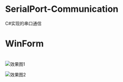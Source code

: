 # SerialPort-Communication
C#实现的串口通信

# WinForm
#
![效果图1](https://github.com/SylvesterLi/SerialPort-Communication/blob/master/%E7%AE%80%E4%BB%8B/intr.jpg) 

![效果图2](https://github.com/SylvesterLi/SerialPort-Communication/blob/master/%E7%AE%80%E4%BB%8B/introducing1.jpg) 
